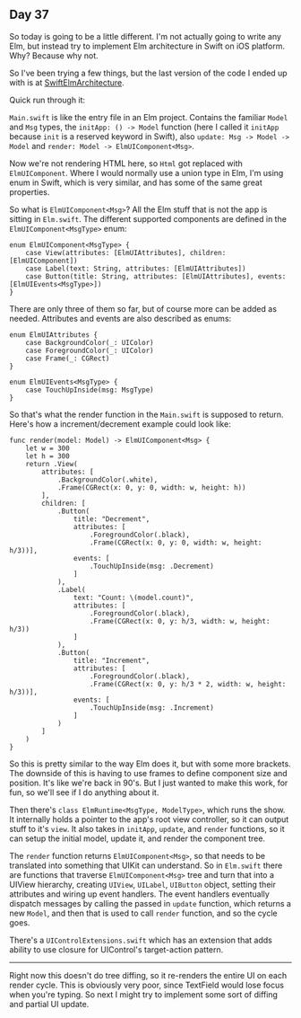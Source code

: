 ## Day 37

So today is going to be a little different. I'm not actually going to write any Elm, but instead try to implement Elm architecture in Swift on iOS platform. Why? Because why not.

So I've been trying a few things, but the last version of the code I ended up with is at [SwiftElmArchitecture](./src/swift/SwiftElmArchitecture/).

Quick run through it:

`Main.swift` is like the entry file in an Elm project. Contains the familiar `Model` and `Msg` types, the `initApp: () -> Model` function (here I called it `initApp` because `init` is a reserved keyword in Swift), also `update: Msg -> Model -> Model` and `render: Model -> ElmUIComponent<Msg>`.

Now we're not rendering HTML here, so `Html` got replaced with `ElmUIComponent`. Where I would normally use a union type in Elm, I'm using enum in Swift, which is very similar, and has some of the same great properties.

So what is `ElmUIComponent<Msg>`? All the Elm stuff that is not the app is sitting in `Elm.swift`. The different supported components are defined in the `ElmUIComponent<MsgType>` enum:

```
enum ElmUIComponent<MsgType> {
    case View(attributes: [ElmUIAttributes], children: [ElmUIComponent])
    case Label(text: String, attributes: [ElmUIAttributes])
    case Button(title: String, attributes: [ElmUIAttributes], events: [ElmUIEvents<MsgType>])
}
```

There are only three of them so far, but of course more can be added as needed. Attributes and events are also described as enums:

```
enum ElmUIAttributes {
    case BackgroundColor(_: UIColor)
    case ForegroundColor(_: UIColor)
    case Frame(_: CGRect)
}

enum ElmUIEvents<MsgType> {
    case TouchUpInside(msg: MsgType)
}
```

So that's what the render function in the `Main.swift` is supposed to return. Here's how a increment/decrement example could look like:

```
func render(model: Model) -> ElmUIComponent<Msg> {
    let w = 300
    let h = 300
    return .View(
        attributes: [
            .BackgroundColor(.white),
            .Frame(CGRect(x: 0, y: 0, width: w, height: h))
        ],
        children: [
            .Button(
                title: "Decrement",
                attributes: [
                    .ForegroundColor(.black),
                    .Frame(CGRect(x: 0, y: 0, width: w, height: h/3))],
                events: [
                    .TouchUpInside(msg: .Decrement)
                ]
            ),
            .Label(
                text: "Count: \(model.count)",
                attributes: [
                    .ForegroundColor(.black),
                    .Frame(CGRect(x: 0, y: h/3, width: w, height: h/3))
                ]
            ),
            .Button(
                title: "Increment",
                attributes: [
                    .ForegroundColor(.black),
                    .Frame(CGRect(x: 0, y: h/3 * 2, width: w, height: h/3))],
                events: [
                    .TouchUpInside(msg: .Increment)
                ]
            )
        ]
    )
}
```

So this is pretty similar to the way Elm does it, but with some more brackets. The downside of this is having to use frames to define component size and position. It's like we're back in 90's. But I just wanted to make this work, for fun, so we'll see if I do anything about it.

Then there's `class ElmRuntime<MsgType, ModelType>`, which runs the show. It internally holds a pointer to the app's root view controller, so it can output stuff to it's `view`. It also takes in `initApp`, `update`, and `render` functions, so it can setup the initial model, update it, and render the component tree.

The `render` function returns `ElmUIComponent<Msg>`, so that needs to be translated into something that UIKit can understand. So in `Elm.swift` there are functions that traverse `ElmUIComponent<Msg>` tree and turn that into a UIView hierarchy, creating `UIView`, `UILabel`, `UIButton` object, setting their attributes and wiring up event handlers. The event handlers eventually dispatch messages by calling the passed in `update` function, which returns a new `Model`, and then that is used to call `render` function, and so the cycle goes.

There's a `UIControlExtensions.swift` which has an extension that adds ability to use closure for UIControl's target-action pattern.

---

Right now this doesn't do tree diffing, so it re-renders the entire UI on each render cycle. This is obviously very poor, since TextField would lose focus when you're typing. So next I might try to implement some sort of diffing and partial UI update.